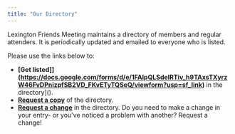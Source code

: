 ```yaml
---
title: "Our Directory"
---
```


Lexington Friends Meeting maintains a directory of members and regular
attenders. It is periodically updated and emailed to everyone who is listed.

Please use the links below to:

* **[Get listed]](https://docs.google.com/forms/d/e/1FAIpQLSdelRTiv_h9TAxsTXyrzW46FvDPnizpfSB2VD_FKvETyTQSeQ/viewform?usp=sf_link)** in the directory]().  
* **[Request a copy](https://docs.google.com/forms/d/e/1FAIpQLSchsB2O5QDRwdLLdfYsJ93ha9FY_ZtXiwHyFuQJkH_P_St6_Q/viewform)** of the directory.
* **[Request a change](https://docs.google.com/forms/d/e/1FAIpQLSdelRTiv_h9TAxsTXyrzW46FvDPnizpfSB2VD_FKvETyTQSeQ/viewform?usp=sf_link)** in the directory.  Do you need to make a change in your entry- or you've noticed a problem with another?  Request a change!
